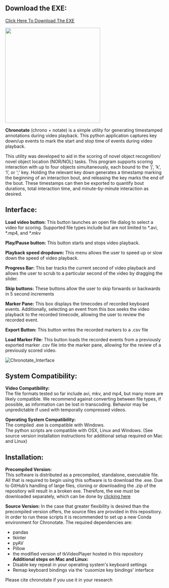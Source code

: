 ## Download the EXE:
[Click Here To Download The EXE](https://github.com/ShumanLab/Chronotate/raw/main/Chronotate.exe?download=)

<img src="https://user-images.githubusercontent.com/108362860/216124746-450dccf6-c007-4eee-b271-0ba784071acd.png" width="300">

**Chronotate** (chrono + notate) is a simple utility for generating timestamped annotations during video playback. This python application captures key down/up events to mark the start and stop time of events during video playback.  

This utility was developed to aid in the scoring of novel object recognition/ novel object location (NOR/NOL) tasks.  This program supports scoring interaction with up to four objects simultaneously, each bound to the ‘j’, ’k’, ‘l’, or ‘;’ key.  Holding the relevant key down generates a timestamp marking the beginning of an interaction bout, and releasing the key marks the end of the bout. These timestamps can then be exported to quantify bout durations, total interaction time, and minute-by-minute interaction as desired.

## Interface:
**Load video button:** This button launches an open file dialog to select a video for scoring. Supported file types include but are not limited to *.avi, *.mp4, and *.mkv  

**Play/Pause button:** This button starts and stops video playback.  

**Playback speed dropdown:** This menu allows the user to speed up or slow down the speed of video playback.   

**Progress Bar:** This bar tracks the current second of video playback and allows the user to scrub to a particular second of the video by dragging the slider.  

**Skip buttons:** These buttons allow the user to skip forwards or backwards in 5 second increments 

**Marker Pane:** This box displays the timecodes of recorded keyboard events.  Additionally, selecting an event from this box seeks the video playback to the recorded timecode, allowing the user to review the recorded event.  

**Export Button:** This button writes the recorded markers to a .csv file  

**Load Marker File:** This button loads the recorded events from a previously exported marker .csv file into the marker pane, allowing for the review of a previously scored video.  

![Chronotate_Interface](https://user-images.githubusercontent.com/108362860/216124015-6c562092-176f-4266-82f4-fb346da14304.png)


## System Compatibility:  

**Video Compatibility:**  
The file formats tested so far include avi, mkv, and mp4, but many more are likely compatible. We recommend against converting between file types, if possible, as information can be lost in transcoding. Behavior may be unpredictable if used with temporally compressed videos. 

**Operating System Compatibility:**  
The compiled .exe is compatible with Windows.  
The python scripts are compatible with OSX, Linux and Windows.
(See source version installation instructions for additional setup required on Mac and Linux)

## Installation:  
**Precompiled Version:**  
This software is distributed as a precompiled, standalone, executable file.  All that is required to begin using this software is to download the .exe.  Due to GitHub’s handling of large files, cloning or downloading the .zip of the repository will result in a broken exe. Therefore, the exe must be downloaded separately, which can be done by [clicking here](https://github.com/ShumanLab/Chronotate/raw/main/Chronotate.exe?download=)

**Source Version:**
In the case that greater flexibility is desired than the precompiled version offers, the source files are provided in this repositiory. In order to run these scripts it is recommended to set up a new Conda environment for Chronotate. The required dependencies are:  
* pandas  
* tkinter
* pyAV
* Pillow  
* the modified version of tkVideoPlayer hosted in this repository  
**Additional steps on Mac and Linux:**
* Disable key repeat in your operating system's keyboard settings
* Remap keyboard bindings via the 'cusomize key bindings' interface
  
    
      
      
Please cite chronotate if you use it in your research


